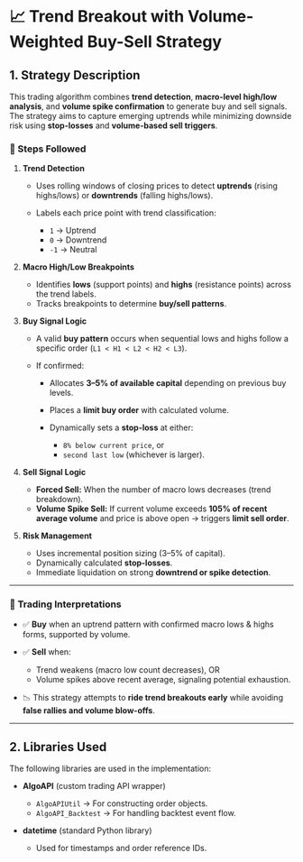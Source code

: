 # 📈 Trend Breakout with Volume-Weighted Buy-Sell Strategy

## 1. Strategy Description

This trading algorithm combines **trend detection**, **macro-level high/low analysis**, and **volume spike confirmation** to generate buy and sell signals. The strategy aims to capture emerging uptrends while minimizing downside risk using **stop-losses** and **volume-based sell triggers**.

### 🔹 Steps Followed

1. **Trend Detection**

   * Uses rolling windows of closing prices to detect **uptrends** (rising highs/lows) or **downtrends** (falling highs/lows).
   * Labels each price point with trend classification:

     * `1` → Uptrend
     * `0` → Downtrend
     * `-1` → Neutral

2. **Macro High/Low Breakpoints**

   * Identifies **lows** (support points) and **highs** (resistance points) across the trend labels.
   * Tracks breakpoints to determine **buy/sell patterns**.

3. **Buy Signal Logic**

   * A valid **buy pattern** occurs when sequential lows and highs follow a specific order (`L1 < H1 < L2 < H2 < L3`).
   * If confirmed:

     * Allocates **3–5% of available capital** depending on previous buy levels.
     * Places a **limit buy order** with calculated volume.
     * Dynamically sets a **stop-loss** at either:

       * `8% below current price`, or
       * `second last low` (whichever is larger).

4. **Sell Signal Logic**

   * **Forced Sell:** When the number of macro lows decreases (trend breakdown).
   * **Volume Spike Sell:** If current volume exceeds **105% of recent average volume** and price is above open → triggers **limit sell order**.

5. **Risk Management**

   * Uses incremental position sizing (3–5% of capital).
   * Dynamically calculated **stop-losses**.
   * Immediate liquidation on strong **downtrend or spike detection**.

---

### 🔹 Trading Interpretations

* ✅ **Buy** when an uptrend pattern with confirmed macro lows & highs forms, supported by volume.
* ✅ **Sell** when:

  * Trend weakens (macro low count decreases), OR
  * Volume spikes above recent average, signaling potential exhaustion.
* 📉 This strategy attempts to **ride trend breakouts early** while avoiding **false rallies and volume blow-offs**.

---

## 2. Libraries Used

The following libraries are used in the implementation:

* **AlgoAPI** (custom trading API wrapper)

  * `AlgoAPIUtil` → For constructing order objects.
  * `AlgoAPI_Backtest` → For handling backtest event flow.
* **datetime** (standard Python library)

  * Used for timestamps and order reference IDs.


